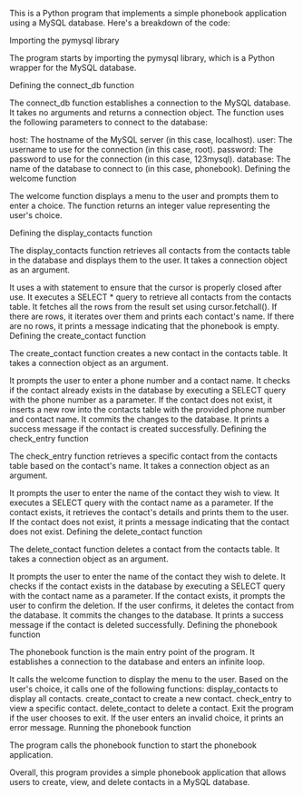 
This is a Python program that implements a simple phonebook application using a MySQL database. Here's a breakdown of the code:

Importing the pymysql library

The program starts by importing the pymysql library, which is a Python wrapper for the MySQL database.

Defining the connect_db function

The connect_db function establishes a connection to the MySQL database. It takes no arguments and returns a connection object. The function uses the following parameters to connect to the database:

host: The hostname of the MySQL server (in this case, localhost). user: The username to use for the connection (in this case, root). password: The password to use for the connection (in this case, 123mysql). database: The name of the database to connect to (in this case, phonebook). Defining the welcome function

The welcome function displays a menu to the user and prompts them to enter a choice. The function returns an integer value representing the user's choice.

Defining the display_contacts function

The display_contacts function retrieves all contacts from the contacts table in the database and displays them to the user. It takes a connection object as an argument.

It uses a with statement to ensure that the cursor is properly closed after use. It executes a SELECT * query to retrieve all contacts from the contacts table. It fetches all the rows from the result set using cursor.fetchall(). If there are rows, it iterates over them and prints each contact's name. If there are no rows, it prints a message indicating that the phonebook is empty. Defining the create_contact function

The create_contact function creates a new contact in the contacts table. It takes a connection object as an argument.

It prompts the user to enter a phone number and a contact name. It checks if the contact already exists in the database by executing a SELECT query with the phone number as a parameter. If the contact does not exist, it inserts a new row into the contacts table with the provided phone number and contact name. It commits the changes to the database. It prints a success message if the contact is created successfully. Defining the check_entry function

The check_entry function retrieves a specific contact from the contacts table based on the contact's name. It takes a connection object as an argument.

It prompts the user to enter the name of the contact they wish to view. It executes a SELECT query with the contact name as a parameter. If the contact exists, it retrieves the contact's details and prints them to the user. If the contact does not exist, it prints a message indicating that the contact does not exist. Defining the delete_contact function

The delete_contact function deletes a contact from the contacts table. It takes a connection object as an argument.

It prompts the user to enter the name of the contact they wish to delete. It checks if the contact exists in the database by executing a SELECT query with the contact name as a parameter. If the contact exists, it prompts the user to confirm the deletion. If the user confirms, it deletes the contact from the database. It commits the changes to the database. It prints a success message if the contact is deleted successfully. Defining the phonebook function

The phonebook function is the main entry point of the program. It establishes a connection to the database and enters an infinite loop.

It calls the welcome function to display the menu to the user. Based on the user's choice, it calls one of the following functions: display_contacts to display all contacts. create_contact to create a new contact. check_entry to view a specific contact. delete_contact to delete a contact. Exit the program if the user chooses to exit. If the user enters an invalid choice, it prints an error message. Running the phonebook function

The program calls the phonebook function to start the phonebook application.

Overall, this program provides a simple phonebook application that allows users to create, view, and delete contacts in a MySQL database.


